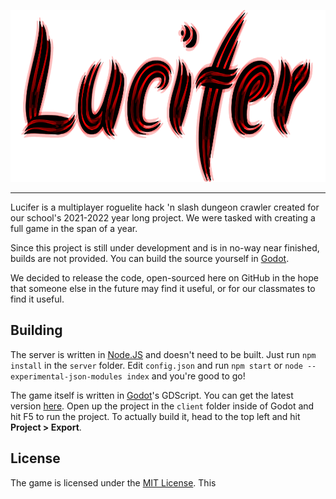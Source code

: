 <p align="center">
<img width=645.45 height=274.95  src="https://github.com/Infinixius/lucifer/blob/main/client/assets/meta/title_inner.png?raw=true">
</p>

___

Lucifer is a multiplayer roguelite hack 'n slash dungeon crawler created for our school's 2021-2022 year long project. We were tasked with creating a full game in the span of a year.

Since this project is still under development and is in no-way near finished, builds are not provided. You can build the source yourself in [Godot](https://godotengine.org/).

We decided to release the code, open-sourced here on GitHub in the hope that someone else in the future may find it useful, or for our classmates to find it useful.

## Building

The server is written in [Node.JS](https://nodejs.org) and doesn't need to be built. Just run `npm install` in the `server` folder. Edit `config.json` and run `npm start` or `node --experimental-json-modules index` and you're good to go!

The game itself is written in [Godot](https://godotengine.org/)'s GDScript. You can get the latest version [here](https://godotengine.org/download). Open up the project in the `client` folder inside of Godot and hit F5 to run the project. To actually build it, head to the top left and hit **Project > Export**.

## License

The game is licensed under the [MIT License](https://mit-license.org/). This 